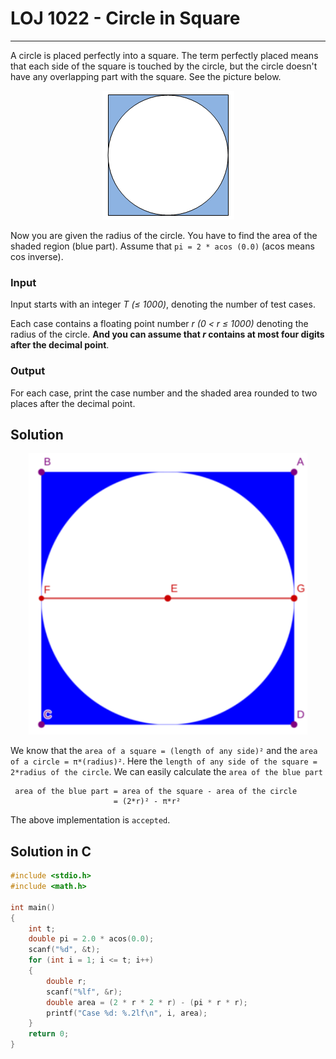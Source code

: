 # LOJ 1022 - Circle in Square #
---
A circle is placed perfectly into a square. The term perfectly placed means that each side of the square is touched by the circle, but the circle doesn't have any overlapping part with the square. See the picture below.

<p align="center"><img src="problem-1022.png"></p>

Now you are given the radius of the circle. You have to find the area of the shaded region (blue part). Assume that `pi = 2 * acos (0.0)` (acos means cos inverse).

### Input ###

Input starts with an integer _T (≤ 1000)_, denoting the number of test cases.

Each case contains a floating point number _r (0 < r ≤ 1000)_ denoting the radius of the circle. __And you can assume that _r_ contains at most four digits after the decimal point__.

### Output ###

For each case, print the case number and the shaded area rounded to two places after the decimal point.

## Solution ##

<p align="center"><img src="1022.png" height="450"></p>

We know that the `area of a square = (length of any side)²` and the `area of a circle = π*(radius)²`. Here the `length of any side of the square = 2*radius of the circle`. We can easily calculate the `area of the blue part` 

```
 area of the blue part = area of the square - area of the circle
                       = (2*r)² - π*r²
```
The above implementation is `accepted`.


## Solution in C ##

```c
#include <stdio.h>
#include <math.h>

int main()
{
    int t;
    double pi = 2.0 * acos(0.0);
    scanf("%d", &t);
    for (int i = 1; i <= t; i++)
    {
        double r;
        scanf("%lf", &r);
        double area = (2 * r * 2 * r) - (pi * r * r);
        printf("Case %d: %.2lf\n", i, area);
    }
    return 0;
}
```